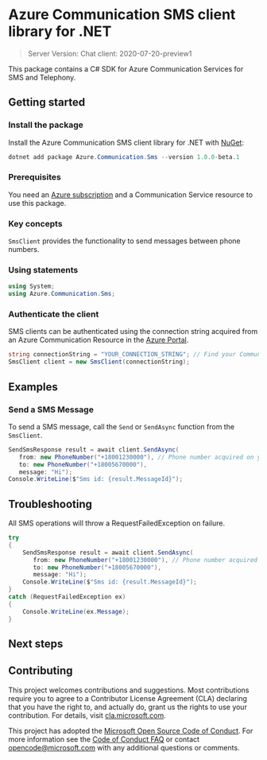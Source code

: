 # Azure Communication SMS client library for .NET
> Server Version: 
Chat client: 2020-07-20-preview1

This package contains a C# SDK for Azure Communication Services for SMS and Telephony.

## Getting started

### Install the package
Install the Azure Communication SMS client library for .NET with [NuGet][nuget]:

```PowerShell
dotnet add package Azure.Communication.Sms --version 1.0.0-beta.1
``` 

### Prerequisites
You need an [Azure subscription][azure_sub] and a Communication Service resource to use this package.

### Key concepts
`SmsClient` provides the functionality to send messages between phone numbers.

### Using statements
```C# Snippet:Azure_Communication_Sms_Tests_UsingStatements
using System;
using Azure.Communication.Sms;
```

### Authenticate the client
SMS clients can be authenticated using the connection string acquired from an Azure Communication Resource in the [Azure Portal][azure_portal].

```C# Snippet:Azure_Communication_Sms_Tests_Samples_CreateSmsClient
string connectionString = "YOUR_CONNECTION_STRING"; // Find your Communication Services resource in the Azure portal
SmsClient client = new SmsClient(connectionString);
```

## Examples
### Send a SMS Message
To send a SMS message, call the `Send` or `SendAsync` function from the `SmsClient`.
```C# Snippet:Azure_Communication_Sms_Tests_SendAsync
SendSmsResponse result = await client.SendAsync(
   from: new PhoneNumber("+18001230000"), // Phone number acquired on your Azure Communication resource
   to: new PhoneNumber("+18005670000"),
   message: "Hi");
Console.WriteLine($"Sms id: {result.MessageId}");
```

## Troubleshooting
All SMS operations will throw a RequestFailedException on failure.

```C# Snippet:Azure_Communication_Sms_Tests_Troubleshooting
try
{
    SendSmsResponse result = await client.SendAsync(
       from: new PhoneNumber("+18001230000"), // Phone number acquired on your Azure Communication resource
       to: new PhoneNumber("+18005670000"),
       message: "Hi");
    Console.WriteLine($"Sms id: {result.MessageId}");
}
catch (RequestFailedException ex)
{
    Console.WriteLine(ex.Message);
}
```

## Next steps

## Contributing
This project welcomes contributions and suggestions. Most contributions require you to agree to a Contributor License Agreement (CLA) declaring that you have the right to, and actually do, grant us the rights to use your contribution. For details, visit [cla.microsoft.com][cla].

This project has adopted the [Microsoft Open Source Code of Conduct][coc]. For more information see the [Code of Conduct FAQ][coc_faq] or contact [opencode@microsoft.com][coc_contact] with any additional questions or comments.

<!-- LINKS -->
[azure_sub]: https://azure.microsoft.com/free/
[azure_portal]: https://portal.azure.com
[cla]: https://cla.microsoft.com
[coc]: https://opensource.microsoft.com/codeofconduct/
[coc_faq]: https://opensource.microsoft.com/codeofconduct/faq/
[coc_contact]: mailto:opencode@microsoft.com
[nuget]: https://www.nuget.org/
